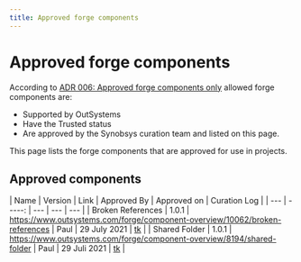 ```yaml
---
title: Approved forge components
---
```


# Approved forge components

According to [ADR 006: Approved forge components only](ADR-006-approved-forge-components-only.html) allowed forge components are:

* Supported by OutSystems
* Have the Trusted status
* Are approved by the Synobsys curation team and listed on this page.

This page lists the forge components that are approved for use in projects.

## Approved components

| Name | Version | Link | Approved By | Approved on | Curation Log |
| --- | -----: | --- | --- | --- |
| Broken References | 1.0.1 | <https://www.outsystems.com/forge/component-overview/10062/broken-references> | Paul | 29 July 2021 | [tk](tk) |
| Shared Folder | 1.0.1 | <https://www.outsystems.com/forge/component-overview/8194/shared-folder> | Paul | 29 Juli 2021 | [tk](tk) |
